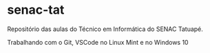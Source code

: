# senac-tat
Repositório das aulas do Técnico em Informática do SENAC Tatuapé.

Trabalhando com o Git, VSCode no Linux Mint e no Windows 10
